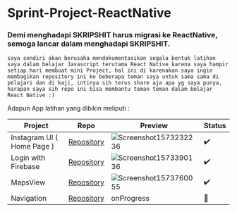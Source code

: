 # Sprint-Project-ReactNative

### Demi menghadapi SKRIPSHIT harus migrasi ke ReactNative, semoga lancar dalam menghadapi SKRIPSHIT.

```saya sendiri akan berusaha mendokumentasikan segala bentuk latihan saya dalam belajar Javascript terutama React Native karena saya hampir setiap hari membuat mini Project, hal ini di karenakan saya ingin membagikan repository ini ke beberapa teman saya untuk sama sama di pelajari dan di kaji, intinya sih terus share aja apa yg saya punya, harapan saya sih repo ini bisa membantu teman teman dalam belajar React Native :)```

Adapun App latihan yang dibikin meliputi :

| Project | Repo | Preview | Status |
| --- | --- | --- | --- |
| Instagram UI ( Home Page ) | [Repository](https://github.com/dhiyo7/React-Native-UI-Insta) | ![Screenshot1573232236](https://user-images.githubusercontent.com/25566307/68890564-b7770f00-0751-11ea-9157-0eb0193c8676.png) | ✔️ |
| Login with Firebase | [Repository](https://github.com/dhiyo7/React-Native-Login-Firebase) | ![Screenshot1573390136](https://user-images.githubusercontent.com/25566307/68890565-b7770f00-0751-11ea-9f39-0e958f454053.png) | ✔️ |
| MapsView | [Repository](https://github.com/dhiyo7/React-Native-Maps-EZ) | ![Screenshot1573760055](https://user-images.githubusercontent.com/25566307/68890566-b80fa580-0751-11ea-8c31-cb575174af39.png) | ✔️ |
| Navigation | [Repository](https://github.com/dhiyo7/React-Native-React-Navigation) | onProgress | 🚧 |
